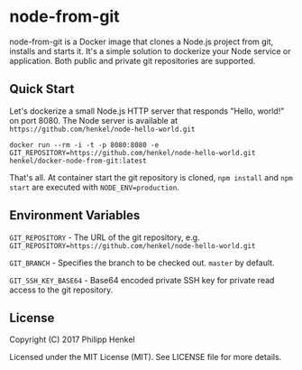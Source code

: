 node-from-git
=============

node-from-git is a Docker image that clones a Node.js project from git, installs and starts it.
It's a simple solution to dockerize your Node service or application. Both public and private git repositories are supported.

Quick Start
-----------

Let's dockerize a small Node.js HTTP server that responds "Hello, world!" on port 8080. The Node server is available at `https://github.com/henkel/node-hello-world.git`

```console
docker run --rm -i -t -p 8080:8080 -e GIT_REPOSITORY=https://github.com/henkel/node-hello-world.git henkel/docker-node-from-git:latest
```
That's all. At container start the git repository is cloned, `npm install` and `npm start` are executed with `NODE_ENV=production`.


Environment Variables
---------------------

`GIT_REPOSITORY` - The URL of the git repository, e.g. `GIT_REPOSITORY=https://github.com/henkel/node-hello-world.git`

`GIT_BRANCH` - Specifies the branch to be checked out. `master` by default.

`GIT_SSH_KEY_BASE64` - Base64 encoded private SSH key for private read access to the git repository.


License
-------

Copyright (C) 2017 Philipp Henkel

Licensed under the MIT License (MIT). See LICENSE file for more details.

